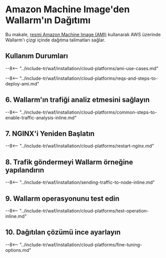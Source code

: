 [link-ssh-keys]:            https://docs.aws.amazon.com/AWSEC2/latest/UserGuide/get-set-up-for-amazon-ec2.html#create-a-key-pair
[link-sg]:                  https://docs.aws.amazon.com/en_us/AWSEC2/latest/UserGuide/get-set-up-for-amazon-ec2.html#create-a-base-security-group
[link-launch-instance]:     https://docs.aws.amazon.com/AWSEC2/latest/UserGuide/EC2_GetStarted.html#ec2-launch-instance

[anchor1]:      #2-create-a-security-group
[anchor2]:      #1-create-a-pair-of-ssh-keys-in-aws

[img-create-sg]:                ../../../../images/installation-ami/common/create_sg.png
[versioning-policy]:            ../../../../updating-migrating/versioning-policy.md#version-list
[img-wl-console-users]:         ../../../../images/check-user-no-2fa.png
[img-create-wallarm-node]:      ../../../../images/user-guides/nodes/create-cloud-node.png
[deployment-platform-docs]:     ../../../../installation/supported-deployment-options.md
[node-token]:                       ../../../../quickstart.md#deploy-the-wallarm-filtering-node
[api-token]:                        ../../../../user-guides/settings/api-tokens.md
[wallarm-token-types]:              ../../../../user-guides/nodes/nodes.md#api-and-node-tokens-for-node-creation
[platform]:                         ../../../../installation/supported-deployment-options.md
[ptrav-attack-docs]:                ../../../../attacks-vulns-list.md#path-traversal
[attacks-in-ui-image]:              ../../../../images/admin-guides/test-attacks-quickstart.png
[wallarm-nginx-directives]:         ../../../../admin-en/configure-parameters-en.md
[autoscaling-docs]:                 ../../../../admin-en/installation-guides/amazon-cloud/autoscaling-overview.md
[real-ip-docs]:                     ../../../../admin-en/using-proxy-or-balancer-en.md
[allocate-memory-docs]:             ../../../../admin-en/configuration-guides/allocate-resources-for-node.md
[limiting-request-processing]:      ../../../../user-guides/rules/configure-overlimit-res-detection.md
[logs-docs]:                        ../../../../admin-en/configure-logging.md
[wallarm-mode]:                     ../../../../admin-en/configure-wallarm-mode.md
[wallarm-api-via-proxy]:            ../../../../admin-en/configuration-guides/access-to-wallarm-api-via-proxy.md
[img-grouped-nodes]:                ../../../../images/user-guides/nodes/grouped-nodes.png

# Amazon Machine Image'den Wallarm'ın Dağıtımı

Bu makale, [resmi Amazon Machine Image (AMI)](https://aws.amazon.com/marketplace/pp/B073VRFXSD) kullanarak AWS üzerinde Wallarm'ı çizgi içinde dağıtma talimatları sağlar.

## Kullanım Durumları

--8<-- "../include-tr/waf/installation/cloud-platforms/ami-use-cases.md"

--8<-- "../include-tr/waf/installation/cloud-platforms/reqs-and-steps-to-deploy-ami.md"

## 6. Wallarm'ın trafiği analiz etmesini sağlayın

--8<-- "../include-tr/waf/installation/cloud-platforms/common-steps-to-enable-traffic-analysis-inline.md"

## 7. NGINX'i Yeniden Başlatın

--8<-- "../include-tr/waf/installation/cloud-platforms/restart-nginx.md"

## 8. Trafik göndermeyi Wallarm örneğine yapılandırın

--8<-- "../include-tr/waf/installation/sending-traffic-to-node-inline.md"

## 9. Wallarm operasyonunu test edin

--8<-- "../include-tr/waf/installation/cloud-platforms/test-operation-inline.md"

## 10. Dağıtılan çözümü ince ayarlayın

--8<-- "../include-tr/waf/installation/cloud-platforms/fine-tuning-options.md"
